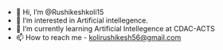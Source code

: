 - 👋 Hi, I’m @Rushikeshkoli15
- 👀 I’m interested in Artificial intellegence.
- 🌱 I’m currently learning Artificial Intellegence at CDAC-ACTS
- 📫 How to reach me - kolirushikesh56@gmail.com

<!---
Rushikeshkoli15/Rushikeshkoli15 is a ✨ special ✨ repository because its `README.md` (this file) appears on your GitHub profile.
You can click the Preview link to take a look at your changes.
--->
